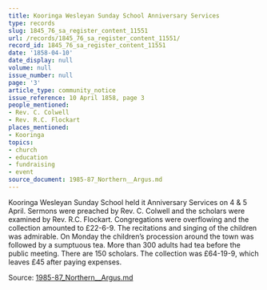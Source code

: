 ```yaml
---
title: Kooringa Wesleyan Sunday School Anniversary Services
type: records
slug: 1845_76_sa_register_content_11551
url: /records/1845_76_sa_register_content_11551/
record_id: 1845_76_sa_register_content_11551
date: '1858-04-10'
date_display: null
volume: null
issue_number: null
page: '3'
article_type: community_notice
issue_reference: 10 April 1858, page 3
people_mentioned:
- Rev. C. Colwell
- Rev. R.C. Flockart
places_mentioned:
- Kooringa
topics:
- church
- education
- fundraising
- event
source_document: 1985-87_Northern__Argus.md
---
```


Kooringa Wesleyan Sunday School held it Anniversary Services on 4 & 5 April.  Sermons were preached by Rev. C. Colwell and the scholars were examined by Rev. R.C. Flockart.  Congregations were overflowing and the collection amounted to £22-6-9.  The recitations and singing of the children was admirable.  On Monday the children’s procession around the town was followed by a sumptuous tea.  More than 300 adults had tea before the public meeting.  There are 150 scholars.  The collection was £64-19-9, which leaves £45 after paying expenses.

Source: [1985-87_Northern__Argus.md](/downloads/markdown/1985-87_Northern__Argus.md)
